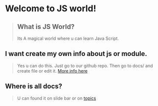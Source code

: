 <meta name="description" content="A magical world where u can learn JS - learn, js, fast, easy, free, online, best, world, js world, html, css, html-js
">
# Welcome to JS world!
> ## What is JS World?
> Its A magical world where u can learn Java Script.


## I want create my own info about js or module.

> Yes u can do this.
> Just go to our github repo.
> Then go to docs/ and create file or edit it.
> [More info here](https://github.com/pythoniaweb/jsworld#-js-world)

## Where is all docs?

> U can found it on slide bar or on [topics](topics)

